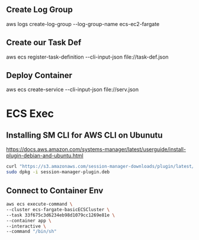 ## Create Log Group

aws logs create-log-group --log-group-name ecs-ec2-fargate

## Create our Task Def

aws ecs register-task-definition --cli-input-json file://task-def.json

## Deploy Container

aws ecs create-service --cli-input-json file://serv.json

# ECS Exec

## Installing SM CLI for AWS CLI on Ubunutu

https://docs.aws.amazon.com/systems-manager/latest/userguide/install-plugin-debian-and-ubuntu.html

```sh
curl "https://s3.amazonaws.com/session-manager-downloads/plugin/latest/ubuntu_64bit/session-manager-plugin.deb" -o "session-manager-plugin.deb"
sudo dpkg -i session-manager-plugin.deb
```

## Connect to Container Env

```sh
aws ecs execute-command \
--cluster ecs-fargate-basicECSCluster \
--task 33f675c3d6234eb98d1079cc1269e81e \
--container app \
--interactive \
--command "/bin/sh"
```

